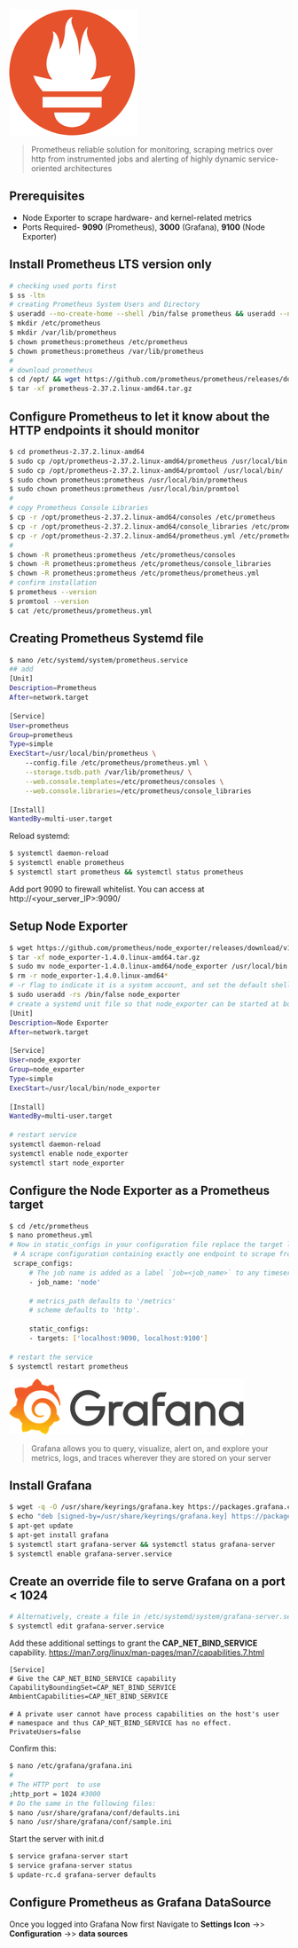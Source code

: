 ![intro-image](https://raw.githubusercontent.com/prometheus/prometheus/main/documentation/images/prometheus-logo.svg)

> Prometheus reliable solution for monitoring, scraping metrics over http from instrumented jobs and alerting of highly dynamic service-oriented architectures

## Prerequisites

- Node Exporter to scrape hardware- and kernel-related metrics
- Ports Required- **9090** (Prometheus), **3000** (Grafana), **9100** (Node Exporter)

## Install Prometheus LTS version only

```bash
# checking used ports first
$ ss -ltn
# creating Prometheus System Users and Directory
$ useradd --no-create-home --shell /bin/false prometheus && useradd --no-create-home --shell /bin/false node_exporter
$ mkdir /etc/prometheus
$ mkdir /var/lib/prometheus
$ chown prometheus:prometheus /etc/prometheus
$ chown prometheus:prometheus /var/lib/prometheus
#
# download prometheus
$ cd /opt/ && wget https://github.com/prometheus/prometheus/releases/download/v2.37.2/prometheus-2.37.2.linux-amd64.tar.gz
$ tar -xf prometheus-2.37.2.linux-amd64.tar.gz
```

## Configure Prometheus to let it know about the HTTP endpoints it should monitor

```bash
$ cd prometheus-2.37.2.linux-amd64
$ sudo cp /opt/prometheus-2.37.2.linux-amd64/prometheus /usr/local/bin
$ sudo cp /opt/prometheus-2.37.2.linux-amd64/promtool /usr/local/bin/
$ sudo chown prometheus:prometheus /usr/local/bin/prometheus
$ sudo chown prometheus:prometheus /usr/local/bin/promtool
#
# copy Prometheus Console Libraries
$ cp -r /opt/prometheus-2.37.2.linux-amd64/consoles /etc/prometheus
$ cp -r /opt/prometheus-2.37.2.linux-amd64/console_libraries /etc/prometheus
$ cp -r /opt/prometheus-2.37.2.linux-amd64/prometheus.yml /etc/prometheus
#
$ chown -R prometheus:prometheus /etc/prometheus/consoles
$ chown -R prometheus:prometheus /etc/prometheus/console_libraries
$ chown -R prometheus:prometheus /etc/prometheus/prometheus.yml
# confirm installation
$ prometheus --version
$ promtool --version
$ cat /etc/prometheus/prometheus.yml
```

## Creating Prometheus Systemd file

```bash
$ nano /etc/systemd/system/prometheus.service
## add
[Unit]
Description=Prometheus
After=network.target

[Service]
User=prometheus
Group=prometheus
Type=simple
ExecStart=/usr/local/bin/prometheus \
    --config.file /etc/prometheus/prometheus.yml \
    --storage.tsdb.path /var/lib/prometheus/ \
    --web.console.templates=/etc/prometheus/consoles \
    --web.console.libraries=/etc/prometheus/console_libraries

[Install]
WantedBy=multi-user.target
```

Reload systemd:

```bash
$ systemctl daemon-reload
$ systemctl enable prometheus
$ systemctl start prometheus && systemctl status prometheus
```

Add port 9090 to firewall whitelist. You can access at http://<your_server_IP>:9090/

## Setup Node Exporter 

```bash
$ wget https://github.com/prometheus/node_exporter/releases/download/v1.4.0/node_exporter-1.4.0.linux-amd64.tar.gz
$ tar -xf node_exporter-1.4.0.linux-amd64.tar.gz
$ sudo mv node_exporter-1.4.0.linux-amd64/node_exporter /usr/local/bin
$ rm -r node_exporter-1.4.0.linux-amd64*
# -r flag to indicate it is a system account, and set the default shell to /bin/false using -s to prevent logins
$ sudo useradd -rs /bin/false node_exporter
# create a systemd unit file so that node_exporter can be started at boot
[Unit]
Description=Node Exporter
After=network.target

[Service]
User=node_exporter
Group=node_exporter
Type=simple
ExecStart=/usr/local/bin/node_exporter

[Install]
WantedBy=multi-user.target

# restart service
systemctl daemon-reload
systemctl enable node_exporter
systemctl start node_exporter
```

## Configure the Node Exporter as a Prometheus target

```bash
$ cd /etc/prometheus
$ nano prometheus.yml
# Now in static_configs in your configuration file replace the target line with the below one
 # A scrape configuration containing exactly one endpoint to scrape from node_exporter running on a host:
 scrape_configs:
     # The job name is added as a label `job=<job_name>` to any timeseries scraped from this config.
     - job_name: 'node'

     # metrics_path defaults to '/metrics'
     # scheme defaults to 'http'.

     static_configs:
     - targets: ['localhost:9090, localhost:9100']
     
# restart the service
$ systemctl restart prometheus
```

![grafana-image](https://raw.githubusercontent.com/grafana/grafana/main/docs/logo-horizontal.png)

> Grafana allows you to query, visualize, alert on, and explore your metrics, logs, and traces wherever they are stored on your server

## Install Grafana

```bash
$ wget -q -O /usr/share/keyrings/grafana.key https://packages.grafana.com/gpg.key
$ echo "deb [signed-by=/usr/share/keyrings/grafana.key] https://packages.grafana.com/oss/deb stable main" | sudo tee -a /etc/apt/sources.list.d/grafana.list
$ apt-get update
$ apt-get install grafana
$ systemctl start grafana-server && systemctl status grafana-server
$ systemctl enable grafana-server.service
```

## Create an override file to serve Grafana on a port < 1024

```bash
# Alternatively, create a file in /etc/systemd/system/grafana-server.service.d/override.conf
$ systemctl edit grafana-server.service
```

Add these additional settings to grant the **CAP_NET_BIND_SERVICE** capability. https://man7.org/linux/man-pages/man7/capabilities.7.html

```
[Service]
# Give the CAP_NET_BIND_SERVICE capability
CapabilityBoundingSet=CAP_NET_BIND_SERVICE
AmbientCapabilities=CAP_NET_BIND_SERVICE

# A private user cannot have process capabilities on the host's user
# namespace and thus CAP_NET_BIND_SERVICE has no effect.
PrivateUsers=false
```

Confirm this:

```bash
$ nano /etc/grafana/grafana.ini
#
# The HTTP port  to use
;http_port = 1024 #3000
# Do the same in the following files:
$ nano /usr/share/grafana/conf/defaults.ini
$ nano /usr/share/grafana/conf/sample.ini
```

Start the server with init.d

```bash
$ service grafana-server start
$ service grafana-server status
$ update-rc.d grafana-server defaults
```

## Configure Prometheus as Grafana DataSource

Once you logged into Grafana Now first Navigate to **Settings Icon** ->> **Configuration** ->> **data sources**


